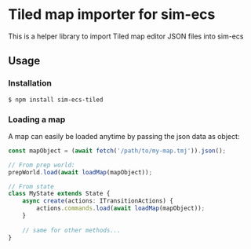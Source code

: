 # Tiled map importer for sim-ecs

This is a helper library to import Tiled map editor JSON files into sim-ecs


## Usage

### Installation

```shell
$ npm install sim-ecs-tiled
```


### Loading a map

A map can easily be loaded anytime by passing the json data as object:

```typescript
const mapObject = (await fetch('/path/to/my-map.tmj')).json();

// From prep world:
prepWorld.load(await loadMap(mapObject));

// From state
class MyState extends State {
    async create(actions: ITransitionActions) {
        actions.commands.load(await loadMap(mapObject));
    }
    
    // same for other methods...
}
```

